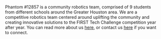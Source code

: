 Phantom #12857 is a community robotics team, comprised of 9 students from different schools around the Greater Houston area. We are a competitive robotics team centered around uplifting the community and creating innovative solutions to the FIRST Tech Challenge competition year after year. You can read more about us [here](https://phantom12857.com), or contact us [here](https://www.phantom12857.com/contact) if you want to connect.
